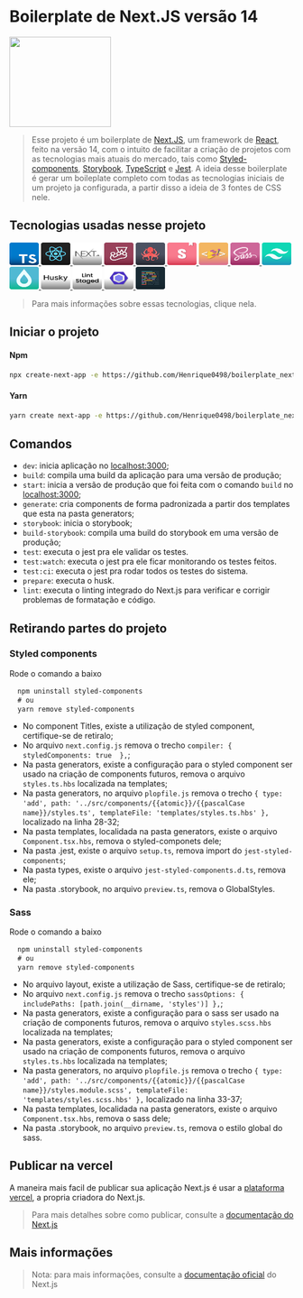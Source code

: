 # Boilerplate de Next.JS versão 14

<div>
  <a href="https://github.com/Henrique0498/boilerplate_nextjs">
    <image  height="160" width="180" src="https://github.com/Henrique0498/Henrique0498/blob/main/img/Logo.svg" align="center"/>
  </a>

  >Esse projeto é um boilerplate de [Next.JS](https://nextjs.org/), um framework de [React](https://pt-br.reactjs.org/), feito na versão 14, com o intuito de facilitar a criação de projetos com as tecnologias mais atuais do mercado, tais como [Styled-components](https://styled-components.com/), [Storybook](https://storybook.js.org/), [TypeScript](https://www.typescriptlang.org/pt/) e [Jest](https://jestjs.io/pt-BR/). A ideia desse boilerplate é gerar um boileplate completo com todas as tecnologias iniciais de um projeto ja configurada, a partir disso a ideia de 3 fontes de CSS nele.
</div>

## Tecnologias usadas nesse projeto

<div>
  <a href="https://www.typescriptlang.org/pt/">
    <img height="40" width="52" src="https://github.com/Henrique0498/Henrique0498/blob/main/img/TypeScript.svg" title="Typescript" alt="Typescript"/>
  </a>
  <a href="https://pt-br.reactjs.org/">
    <img height="40" width="52" src="https://github.com/Henrique0498/Henrique0498/blob/main/img/React.svg" title="React" alt="React"/>
  </a>
  <a href="https://nextjs.org/">
    <img height="40" width="52" src="https://github.com/Henrique0498/Henrique0498/blob/main/img/Next.svg" title="Next.js" alt="Next.js"/>
  </a>
  <a href="https://jestjs.io/pt-BR/">
    <img height="40" width="52" src="https://github.com/Henrique0498/Henrique0498/blob/main/img/Jest.svg" title="Jest" alt="Jest"/>
  </a>
  <a href="https://testing-library.com/">
    <img height="40" width="52" src="https://github.com/Henrique0498/Henrique0498/blob/main/img/Testing%20Libory.svg" title="Testing Libory" alt="Testing Libory"/>
  </a>
  <a href="https://storybook.js.org/docs/react/why-storybook">
    <img height="40" width="52" src="https://github.com/Henrique0498/Henrique0498/blob/main/img/Storybook.svg" title="Storybook" alt="Storybook"/>
  </a>
  <a href="https://styled-components.com/">
    <img height="40" width="52" src="https://github.com/Henrique0498/Henrique0498/blob/main/img/Styled-Components.svg" title="styled-components" alt="styled-components"/>
  </a>
  <a href="https://sass-lang.com/">
    <img height="40" width="52" src="https://github.com/Henrique0498/Henrique0498/blob/main/img/Sass.svg" title="Sass" alt="Sass"/>
  </a>
  <a href="https://tailwindcss.com/">
    <img height="40" width="52" src="https://github.com/Henrique0498/Henrique0498/blob/main/img/Tailwind.svg" title="Tailwind" alt="Tailwind"/>
  </a>
  <a href="https://plopjs.com/">
    <img height="40" width="52" src="https://github.com/Henrique0498/Henrique0498/blob/main/img/Plopjs.svg" title="Plopjs" alt="Plopjs"/>
  </a>
  <a href="https://typicode.github.io/husky/">
    <img height="40" width="52" src="https://github.com/Henrique0498/Henrique0498/blob/main/img/Husky.svg" title="Husky" alt="Husky"/>
  </a>
  <a href="https://github.com/lint-staged/lint-staged">
    <img height="40" width="52" src="https://github.com/Henrique0498/Henrique0498/blob/main/img/Lint-Staged.svg" title="Lint-Staged" alt="Lint-Staged"/>
  </a>
  <a href="https://eslint.org/">
    <img height="40" width="52" src="https://github.com/Henrique0498/Henrique0498/blob/main/img/Eslint.svg" title="Eslint" alt="Eslint"/>
  </a>
  <a href="https://prettier.io/">
    <img height="40" width="52" src="https://github.com/Henrique0498/Henrique0498/blob/main/img/Prettier.svg" title="Prettier" alt="Prettier"/>
  </a>
</div>

> Para mais informações sobre essas tecnologias, clique nela.

## Iniciar o projeto

#### Npm

```bash
npx create-next-app -e https://github.com/Henrique0498/boilerplate_nextjs
```

#### Yarn

```bash
yarn create next-app -e https://github.com/Henrique0498/boilerplate_nextjs
```

## Comandos

- `dev`: inicia aplicação no [localhost:3000](http://localhost:3000);
- `build`: compila uma build da aplicação para uma versão de produção;
- `start`: inicia a versão de produção que foi feita com o comando `build` no [localhost:3000](http://localhost:3000);
- `generate`: cria components de forma padronizada a partir dos templates que esta na pasta generators;
- `storybook`: inicia o storybook;
- `build-storybook`: compila uma build do storybook em uma versão de produção;
- `test`: executa o jest pra ele validar os testes.
- `test:watch`: executa o jest pra ele ficar monitorando os testes feitos.
- `test:ci`: executa o jest pra rodar todos os testes do sistema.
- `prepare`: executa o husk.
- `lint`: executa o linting integrado do Next.js para verificar e corrigir problemas de formatação e código.

## Retirando partes do projeto

### Styled components

Rode o comando a baixo

```
  npm uninstall styled-components
  # ou
  yarn remove styled-components
```

- No component Titles, existe a utilização de styled component, certifique-se de retiralo;
- No arquivo `next.config.js` remova o trecho `compiler: {    styledComponents: true  },`;
- Na pasta generators, existe a configuração para o styled component ser usado na criação de components futuros, remova o arquivo `styles.ts.hbs` localizada na templates;
- Na pasta generators, no arquivo `plopfile.js` remova o trecho `{ type: 'add', path: '../src/components/{{atomic}}/{{pascalCase name}}/styles.ts', templateFile: 'templates/styles.ts.hbs' },` localizado na linha 28-32;
- Na pasta templates, localidada na pasta generators, existe o arquivo `Component.tsx.hbs`, remova o styled-componets dele;
- Na pasta .jest, existe o arquivo `setup.ts`, remova import do `jest-styled-components`;
- Na pasta types, existe o arquivo `jest-styled-components.d.ts`, remova ele;
- Na pasta .storybook, no arquivo `preview.ts`, remova o GlobalStyles.

### Sass

Rode o comando a baixo

```
  npm uninstall styled-components
  # ou
  yarn remove styled-components
```

- No arquivo layout, existe a utilização de Sass, certifique-se de retiralo;
- No arquivo `next.config.js` remova o trecho `sassOptions: { includePaths: [path.join(__dirname, 'styles')] },`;
- Na pasta generators, existe a configuração para o sass ser usado na criação de components futuros, remova o arquivo `styles.scss.hbs` localizada na templates;
- Na pasta generators, existe a configuração para o styled component ser usado na criação de components futuros, remova o arquivo `styles.ts.hbs` localizada na templates;
- Na pasta generators, no arquivo `plopfile.js` remova o trecho `{ type: 'add', path: '../src/components/{{atomic}}/{{pascalCase name}}/styles.module.scss', templateFile: 'templates/styles.scss.hbs' },` localizado na linha 33-37;
- Na pasta templates, localidada na pasta generators, existe o arquivo `Component.tsx.hbs`, remova o sass dele;
- Na pasta .storybook, no arquivo `preview.ts`, remova o estilo global do sass.

## Publicar na vercel

A maneira mais facil de publicar sua aplicação Next.js é usar a [plataforma vercel](https://vercel.com/import?utm_medium=default-template&filter=next.js&utm_source=create-next-app&utm_campaign=create-next-app-readme), a propria criadora do Next.js.

> Para mais detalhes sobre como publicar, consulte a [documentação do Next.js](https://nextjs.org/docs/deployment)

## Mais informações

> Nota: para mais informações, consulte a [documentação oficial](https://nextjs.org/docs) do Next.js
